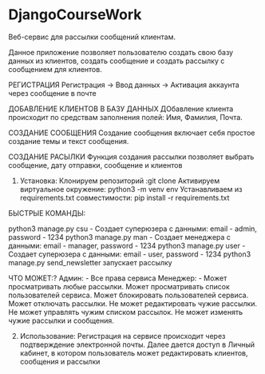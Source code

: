 # DjangoCourseWork

Веб-сервис для рассылки сообщений клиентам.

Данное приложение позволяет пользователю создать свою базу данных из клиентов, создать сообщение и создать рассылку с сообщением для клиентов.



РЕГИСТРАЦИЯ
Регистрация -> Ввод данных -> Активация аккаунта через сообщение в почте


ДОБАВЛЕНИЕ КЛИЕНТОВ В БАЗУ ДАННЫХ
ДОбавление клиента происходит по средствам заполнения полей: Имя, Фамилия, Почта.


СОЗДАНИЕ СООБЩЕНИЯ
Создание сообщения включает себя простое создание темы и текст сообщения.


СОЗДАНИЕ РАСЫЛКИ
Функция создания рассылки позволяет выбрать сообщение, дату отправки, сообщение и клиентов 



1) Установка:
Клонируем репозиторий :git clone <url>
Активируем виртуальное окружение: python3 -m venv env
Устанавливаем из requirements.txt совместимости: pip install -r requirements.txt

БЫСТРЫЕ КОМАНДЫ:

python3 manage.py csu - Создает суперюзера с данными: email - admin, password - 1234 
python3 manage.py man - Создает менеджера с данными: email - manager, password - 1234 
python3 manage.py user - Создает суперюзера с данными: email - user, password - 1234 
python3 manage.py send_newsletter запускает рассылку

ЧТО МОЖЕТ:?
Админ: - Все права сервиса
Менеджер: - Может просматривать любые рассылки.
Может просматривать список пользователей сервиса.
Может блокировать пользователей сервиса.
Может отключать рассылки.
Не может редактировать чужие рассылки.
Не может управлять чужим списком рассылок.
Не может изменять чужие рассылки и сообщения.

2) Использование:
Регистрация на сервисе происходит через подтверждение электронной почты. 
Далее дается доступ в Личный кабинет, в котором пользователь может редактировать клиентов, сообщения и рассылки

